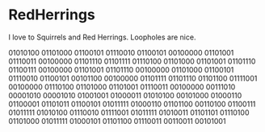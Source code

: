 # RedHerrings

I love to Squirrels and Red Herrings.
Loopholes are nice.<br />

01010100 01101000 01100101 01110010 01100101 00100000 01101001 01110011 00100000 01101110 01101111 01110100 01101000 01101001 01101110 01100111 00100000 01101001 01101110 00100000 01101000 01100101 01110010 01100101 00101100 00100000 01101111 01101110 01101100 01111001 00100000 01110100 01101000 01101001 01110011 00100000 00111010 00001010 00001010 01001001 01000011 01010100 00101000 01000110 01100001 01101011 01100101 01011111 01000110 01101100 00110100 01100111 01011111 01010100 01110010 01111001 01011111 01010011 01101101 01110100 01101000 01011111 01000101 01101100 01110011 00110011 00101001

